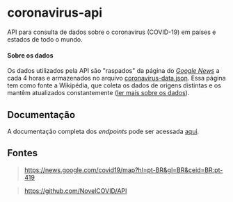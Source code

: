 # coronavirus-api

API para consulta de dados sobre o coronavírus (COVID-19) em países e estados de todo o mundo.

#### Sobre os dados

Os dados utilizados pela API são "raspados" da página do *[Google News](https://news.google.com/covid19/map?hl=pt-BR&gl=BR&ceid=BR:pt-419)* a cada 4 horas e armazenados no arquivo [coronavirus-data.json](https://github.com/ArturMiguel/coronavirus-api/blob/master/src/scrapers/coronavirus-data.json). Essa página tem como fonte a Wikipédia, que coleta os dados de origens distintas e os mantêm atualizados constantemente ([ler mais sobre os dados](https://support.google.com/websearch/answer/9814707?p=cvd19_statistics&hl=pt-BR&visit_id=637240065865642349-2968813171&rd=1)).

## Documentação

A documentação completa dos *endpoints* pode ser acessada [aqui](https://coronavirus-api.glitch.me/api/v1/docs).

## Fontes

> https://news.google.com/covid19/map?hl=pt-BR&gl=BR&ceid=BR:pt-419

> https://github.com/NovelCOVID/API
